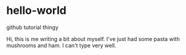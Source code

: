 # hello-world
github tutorial thingy

Hi, this is me writing a bit about myself.
I've just had some pasta with mushrooms and ham.
I can't type very well.
